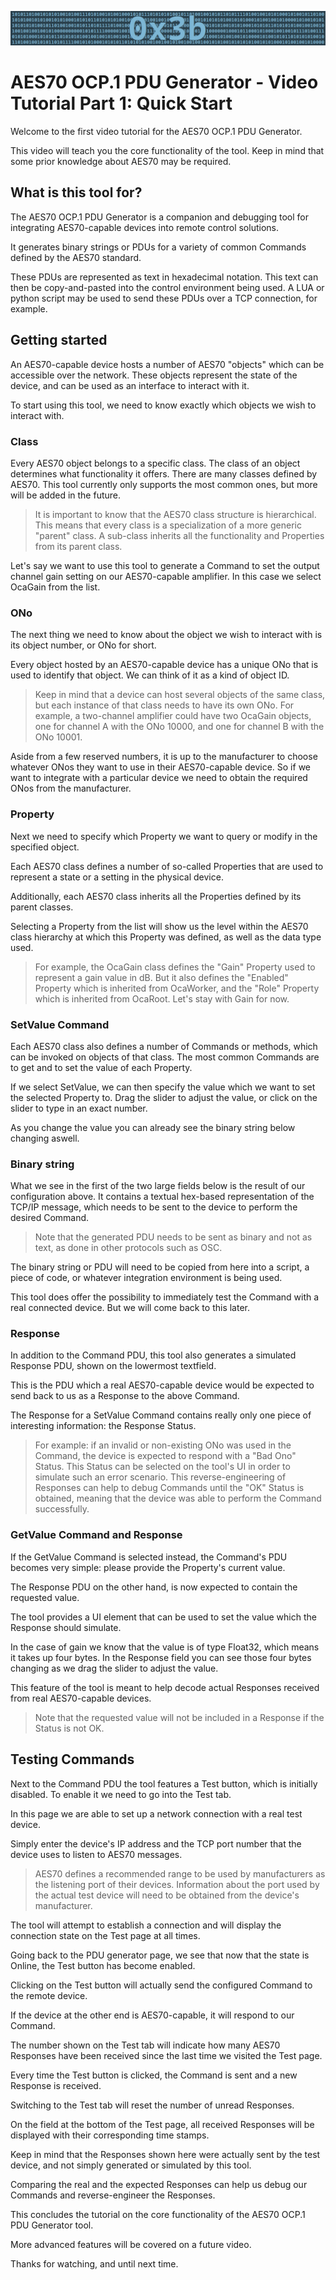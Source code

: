![TitleBar.png](Resources/Documentation/TitleBar.png "0x3b")

# AES70 OCP.1 PDU Generator - Video Tutorial Part 1: Quick Start

Welcome to the first video tutorial for the AES70 OCP.1 PDU Generator. 

This video will teach you the core functionality of the tool. Keep in mind that some prior knowledge about AES70 may be required.

## What is this tool for?

The AES70 OCP.1 PDU Generator is a companion and debugging tool for integrating AES70-capable devices into remote control solutions.

It generates binary strings or PDUs for a variety of common Commands defined by the AES70 standard. 

These PDUs are represented as text in hexadecimal notation. This text can then be copy-and-pasted into the control environment being used. A LUA or python script may be used to send these PDUs over a TCP connection, for example.

## Getting started

An AES70-capable device hosts a number of AES70 "objects" which can be accessible over the network. These objects represent the state of the device, and can be used as an interface to interact with it.

To start using this tool, we need to know exactly which objects we wish to interact with. 

### Class

Every AES70 object belongs to a specific class. The class of an object determines what functionality it offers. 
There are many classes defined by AES70. This tool currently only supports the most common ones, but more will be added in the future.

> It is important to know that the AES70 class structure is hierarchical. This means that every class is a specialization of a more generic "parent" class. 
> A sub-class inherits all the functionality and Properties from its parent class.

Let's say we want to use this tool to generate a Command to set the output channel gain setting on our AES70-capable amplifier. In this case we select OcaGain from the list.

### ONo

The next thing we need to know about the object we wish to interact with is its object number, or ONo for short.

Every object hosted by an AES70-capable device has a unique ONo that is used to identify that object. We can think of it as a kind of object ID.

> Keep in mind that a device can host several objects of the same class, but each instance of that class needs to have its own ONo.
> For example, a two-channel amplifier could have two OcaGain objects, one for channel A with the ONo 10000, and one for channel B with the ONo 10001. 

Aside from a few reserved numbers, it is up to the manufacturer to choose whatever ONos they want to use in their AES70-capable device. So if we want to integrate with a particular device we need to obtain the required ONos from the manufacturer.

### Property

Next we need to specify which Property we want to query or modify in the specified object.

Each AES70 class defines a number of so-called Properties that are used to represent a state or a setting in the physical device.

Additionally, each AES70 class inherits all the Properties defined by its parent classes.

Selecting a Property from the list will show us the level within the AES70 class hierarchy at which this Property was defined, as well as the data type used.

> For example, the OcaGain class defines the "Gain" Property used to represent a gain value in dB. But it also defines the "Enabled" Property which is inherited from OcaWorker, and the "Role" Property which is inherited from OcaRoot. Let's stay with Gain for now.

### SetValue Command

Each AES70 class also defines a number of Commands or methods, which can be invoked on objects of that class. The most common Commands are to get and to set the value of each Property. 

If we select SetValue, we can then specify the value which we want to set the selected Property to. Drag the slider to adjust the value, or click on the slider to type in an exact number.

As you change the value you can already see the binary string below changing aswell.

### Binary string

What we see in the first of the two large fields below is the result of our configuration above. It contains a textual hex-based representation of the TCP/IP message, which needs to be sent to the device to perform the desired Command.

> Note that the generated PDU needs to be sent as binary and not as text, as done in other protocols such as OSC.

The binary string or PDU will need to be copied from here into a script, a piece of code, or whatever integration environment is being used.

This tool does offer the possibility to immediately test the Command with a real connected device. But we will come back to this later. 

### Response

In addition to the Command PDU, this tool also generates a simulated Response PDU, shown on the lowermost textfield.

This is the PDU which a real AES70-capable device would be expected to send back to us as a Response to the above Command.

The Response for a SetValue Command contains really only one piece of interesting information: the Response Status. 

> For example: if an invalid or non-existing ONo was used in the Command, the device is expected to respond with a "Bad Ono" Status.
> This Status can be selected on the tool's UI in order to simulate such an error scenario.
> This reverse-engineering of Responses can help to debug Commands until the "OK" Status is obtained, meaning that the device was able to perform the Command successfully.

### GetValue Command and Response

If the GetValue Command is selected instead, the Command's PDU becomes very simple: please provide the Property's current value. 

The Response PDU on the other hand, is now expected to contain the requested value. 

The tool provides a UI element that can be used to set the value which the Response should simulate. 

In the case of gain we know that the value is of type Float32, which means it takes up four bytes. In the Response field you can see those four bytes changing as we drag the slider to adjust the value. 

This feature of the tool is meant to help decode actual Responses received from real AES70-capable devices.

> Note that the requested value will not be included in a Response if the Status is not OK.

## Testing Commands

Next to the Command PDU the tool features a Test button, which is initially disabled. To enable it we need to go into the Test tab. 

In this page we are able to set up a network connection with a real test device. 

Simply enter the device's IP address and the TCP port number that the device uses to listen to AES70 messages.

> AES70 defines a recommended range to be used by manufacturers as the listening port of their devices. 
> Information about the port used by the actual test device will need to be obtained from the device's manufacturer.

The tool will attempt to establish a connection and will display the connection state on the Test page at all times. 

Going back to the PDU generator page, we see that now that the state is Online, the Test button has become enabled.

Clicking on the Test button will actually send the configured Command to the remote device.

If the device at the other end is AES70-capable, it will respond to our Command. 

The number shown on the Test tab will indicate how many AES70 Responses have been received since the last time we visited the Test page. 

Every time the Test button is clicked, the Command is sent and a new Response is received.

Switching to the Test tab will reset the number of unread Responses. 

On the field at the bottom of the Test page, all received Responses will be displayed with their corresponding time stamps. 

Keep in mind that the Responses shown here were actually sent by the test device, and not simply generated or simulated by this tool.

Comparing the real and the expected Responses can help us debug our Commands and reverse-engineer the Responses.

This concludes the tutorial on the core functionality of the AES70 OCP.1 PDU Generator tool. 

More advanced features will be covered on a future video.

Thanks for watching, and until next time.

